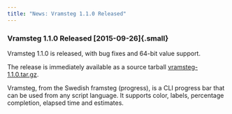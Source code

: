 ```yaml
---
title: "News: Vramsteg 1.1.0 Released"
---
```


### Vramsteg 1.1.0 Released [2015-09-26]{.small}

Vramsteg 1.1.0 is released, with bug fixes and 64-bit value support.

The release is immediately available as a source tarball
[vramsteg-1.1.0.tar.gz](https://gothenburgbitfactory.org/download/vramsteg-1.1.0.tar.gz).

Vramsteg, from the Swedish framsteg (progress), is a CLI progress bar that can
be used from any script language. It supports color, labels, percentage
completion, elapsed time and estimates.
